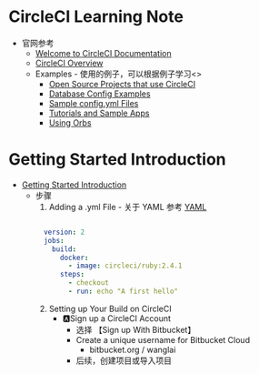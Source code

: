 # CircleCI Learning Note
   * 官网参考
      + [Welcome to CircleCI Documentation](https://circleci.com/docs/)<br>
      + [CircleCI Overview](https://circleci.com/docs/2.0/about-circleci/#section=getting-started)<br>
      + Examples - 使用的例子，可以根据例子学习<>
         - [Open Source Projects that use CircleCI](https://circleci.com/docs/2.0/example-configs/)<br>
         - [Database Config Examples](https://circleci.com/docs/2.0/postgres-config/)<br>
         - [Sample config.yml Files](https://circleci.com/docs/2.0/sample-config/)<br>
         - [Tutorials and Sample Apps](https://circleci.com/docs/2.0/tutorials/)<br>
         - [Using Orbs](https://circleci.com/docs/2.0/using-orbs/)<br>
# Getting Started Introduction
   * [Getting Started Introduction](https://circleci.com/docs/2.0/getting-started/)<br>
      + 步骤
         1. Adding a .yml File  - 关于 YAML 参考 [YAML](https://en.wikipedia.org/wiki/YAML)<br>
         ```yaml

           version: 2
           jobs:
             build:
               docker:
                 - image: circleci/ruby:2.4.1
               steps:
                 - checkout
                 - run: echo "A first hello"

         ```
         2. Setting up Your Build on CircleCI
            - :a:Sign up a CircleCI Account
               - 选择 【Sign up With Bitbucket】
               - Create a unique username for Bitbucket Cloud
                  * bitbucket.org / wanglai
               - 后续，创建项目或导入项目



#
#
